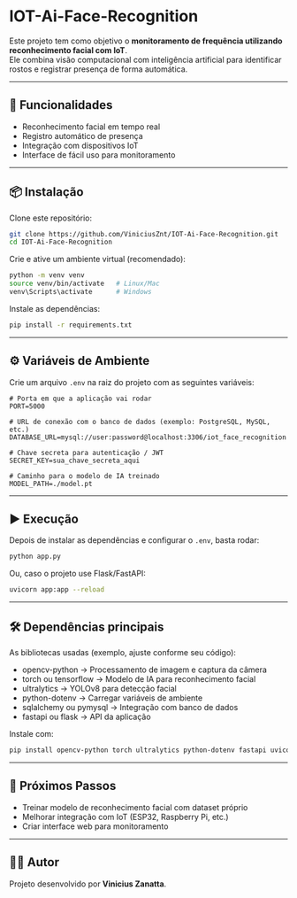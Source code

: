 # IOT-Ai-Face-Recognition

Este projeto tem como objetivo o **monitoramento de frequência utilizando reconhecimento facial com IoT**.  
Ele combina visão computacional com inteligência artificial para identificar rostos e registrar presença de forma automática.

---

## 🚀 Funcionalidades
- Reconhecimento facial em tempo real
- Registro automático de presença
- Integração com dispositivos IoT
- Interface de fácil uso para monitoramento

---

## 📦 Instalação

Clone este repositório:
```bash
git clone https://github.com/ViniciusZnt/IOT-Ai-Face-Recognition.git
cd IOT-Ai-Face-Recognition
```

Crie e ative um ambiente virtual (recomendado):
```bash
python -m venv venv
source venv/bin/activate   # Linux/Mac
venv\Scripts\activate      # Windows
```

Instale as dependências:
```bash
pip install -r requirements.txt
```

---

## ⚙️ Variáveis de Ambiente

Crie um arquivo `.env` na raiz do projeto com as seguintes variáveis:

```env
# Porta em que a aplicação vai rodar
PORT=5000

# URL de conexão com o banco de dados (exemplo: PostgreSQL, MySQL, etc.)
DATABASE_URL=mysql://user:password@localhost:3306/iot_face_recognition

# Chave secreta para autenticação / JWT
SECRET_KEY=sua_chave_secreta_aqui

# Caminho para o modelo de IA treinado
MODEL_PATH=./model.pt
```

---

## ▶️ Execução

Depois de instalar as dependências e configurar o `.env`, basta rodar:

```bash
python app.py
```

Ou, caso o projeto use Flask/FastAPI:
```bash
uvicorn app:app --reload
```

---

## 🛠️ Dependências principais

As bibliotecas usadas (exemplo, ajuste conforme seu código):

- opencv-python → Processamento de imagem e captura da câmera
- torch ou tensorflow → Modelo de IA para reconhecimento facial
- ultralytics → YOLOv8 para detecção facial
- python-dotenv → Carregar variáveis de ambiente
- sqlalchemy ou pymysql → Integração com banco de dados
- fastapi ou flask → API da aplicação

Instale com:
```bash
pip install opencv-python torch ultralytics python-dotenv fastapi uvicorn sqlalchemy
```

---

## 📌 Próximos Passos
- Treinar modelo de reconhecimento facial com dataset próprio
- Melhorar integração com IoT (ESP32, Raspberry Pi, etc.)
- Criar interface web para monitoramento

---

## 👨‍💻 Autor
Projeto desenvolvido por **Vinicius Zanatta**.
